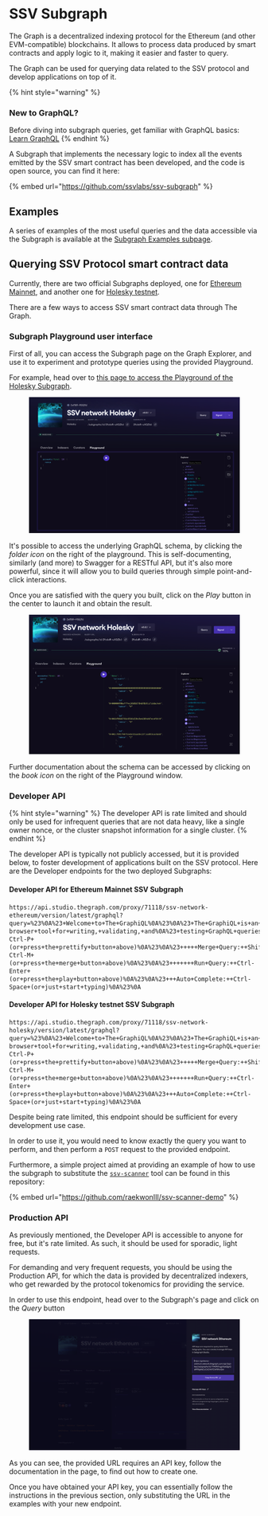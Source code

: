 # SSV Subgraph

The Graph is a decentralized indexing protocol for the Ethereum (and other EVM-compatible) blockchains. It allows to process data produced by smart contracts and apply logic to it, making it easier and faster to query.

The Graph can be used for querying data related to the SSV protocol and develop applications on top of it.

{% hint style="warning" %}
### New to GraphQL?

Before diving into subgraph queries, get familiar with GraphQL basics: [Learn GraphQL](https://graphql.org/learn/)
{% endhint %}

A Subgraph that implements the necessary logic to index all the events emitted by the SSV smart contract has been developed, and the code is open source, you can find it here:

{% embed url="https://github.com/ssvlabs/ssv-subgraph" %}

## Examples

A series of examples of the most useful queries and the data accessible via the Subgraph is available at the [Subgraph Examples subpage](subgraph-examples.md).

## Querying SSV Protocol smart contract data

Currently, there are two official Subgraphs deployed, one for [Ethereum Mainnet](https://thegraph.com/explorer/subgraphs/7V45fKPugp9psQjgrGsfif98gWzCyC6ChN7CW98VyQnr?view=Playground\&chain=arbitrum-one), and another one for [Holesky testnet](https://thegraph.com/explorer/subgraphs/2fc6xRiZ2PaPYE2fBRZ1fB1SFS3PojvCXB8fFguXQZk6?view=Overview\&chain=arbitrum-one).

There are a few ways to access SSV smart contract data through The Graph.

### Subgraph Playground user interface

First of all, you can access the Subgraph page on the Graph Explorer, and use it to experiment and prototype queries using the provided Playground.

For example, head over to [this page to access the Playground of the Holesky Subgraph](https://thegraph.com/explorer/subgraphs/2fc6xRiZ2PaPYE2fBRZ1fB1SFS3PojvCXB8fFguXQZk6?view=Playground\&chain=arbitrum-one).

<figure><img src="../../../.gitbook/assets/Screenshot 2024-04-23 at 17.14.20.png" alt=""><figcaption></figcaption></figure>

It's possible to access the underlying GraphQL schema, by clicking the _folder icon_ on the right of the playground. This is self-documenting, similarly (and more) to Swagger for a RESTful API, but it's also more powerful, since it will allow you to build queries through simple point-and-click interactions.

Once you are satisfied with the query you built, click on the _Play_ button in the center to launch it and obtain the result.

<figure><img src="../../../.gitbook/assets/Screenshot 2024-04-23 at 17.17.33.png" alt=""><figcaption></figcaption></figure>

Further documentation about the schema can be accessed by clicking on the _book icon_ on the right of the Playground window.

### Developer API

{% hint style="warning" %}
The developer API is rate limited and should only be used for infrequent queries that are not data heavy, like a single owner nonce, or the cluster snapshot information for a single cluster.
{% endhint %}

The developer API is typically not publicly accessed, but it is provided below, to foster development of applications built on the SSV protocol. Here are the Developer endpoints for the two deployed Subgraphs:

#### Developer API for Ethereum Mainnet SSV Subgraph

```
https://api.studio.thegraph.com/proxy/71118/ssv-network-ethereum/version/latest/graphql?query=%23%0A%23+Welcome+to+The+GraphiQL%0A%23%0A%23+The+GraphiQL+is+an+in-browser+tool+for+writing,+validating,+and%0A%23+testing+GraphQL+queries.%0A%23%0A%23+Type+queries+into+this+side+of+the+screen,+and+you+will+see+intelligent%0A%23+typeaheads+aware+of+the+current+GraphQL+type+schema+and+live+syntax+and%0A%23+validation+errors+highlighted+within+the+text.%0A%23%0A%23+GraphQL+queries+typically+start+with+a+%22%7B%22+character.+Lines+that+start%0A%23+with+a+%23+are+ignored.%0A%23%0A%23+An+example+GraphQL+query+might+look+like:%0A%23%0A%23+++++%7B%0A%23+++++++field(arg:+%22value%22)+%7B%0A%23+++++++++subField%0A%23+++++++%7D%0A%23+++++%7D%0A%23%0A%23+Keyboard+shortcuts:%0A%23%0A%23++Prettify+Query:++Shift-Ctrl-P+(or+press+the+prettify+button+above)%0A%23%0A%23+++++Merge+Query:++Shift-Ctrl-M+(or+press+the+merge+button+above)%0A%23%0A%23+++++++Run+Query:++Ctrl-Enter+(or+press+the+play+button+above)%0A%23%0A%23+++Auto+Complete:++Ctrl-Space+(or+just+start+typing)%0A%23%0A
```

#### Developer API for Holesky testnet SSV Subgraph

```
https://api.studio.thegraph.com/proxy/71118/ssv-network-holesky/version/latest/graphql?query=%23%0A%23+Welcome+to+The+GraphiQL%0A%23%0A%23+The+GraphiQL+is+an+in-browser+tool+for+writing,+validating,+and%0A%23+testing+GraphQL+queries.%0A%23%0A%23+Type+queries+into+this+side+of+the+screen,+and+you+will+see+intelligent%0A%23+typeaheads+aware+of+the+current+GraphQL+type+schema+and+live+syntax+and%0A%23+validation+errors+highlighted+within+the+text.%0A%23%0A%23+GraphQL+queries+typically+start+with+a+%22%7B%22+character.+Lines+that+start%0A%23+with+a+%23+are+ignored.%0A%23%0A%23+An+example+GraphQL+query+might+look+like:%0A%23%0A%23+++++%7B%0A%23+++++++field(arg:+%22value%22)+%7B%0A%23+++++++++subField%0A%23+++++++%7D%0A%23+++++%7D%0A%23%0A%23+Keyboard+shortcuts:%0A%23%0A%23++Prettify+Query:++Shift-Ctrl-P+(or+press+the+prettify+button+above)%0A%23%0A%23+++++Merge+Query:++Shift-Ctrl-M+(or+press+the+merge+button+above)%0A%23%0A%23+++++++Run+Query:++Ctrl-Enter+(or+press+the+play+button+above)%0A%23%0A%23+++Auto+Complete:++Ctrl-Space+(or+just+start+typing)%0A%23%0A
```

Despite being rate limited, this endpoint should be sufficient for every development use case.

In order to use it, you would need to know exactly the query you want to perform, and then perform a `POST` request to the provided endpoint.

Furthermore, a simple project aimed at providing an example of how to use the subgraph to substitute the [`ssv-scanner`](../../../validator-user-guides/tools/ssv-scanner-cli.md) tool can be found in this repository:

{% embed url="https://github.com/raekwonIII/ssv-scanner-demo" %}

### Production API

As previously mentioned, the Developer API is accessible to anyone for free, but it's rate limited. As such, it should be used for sporadic, light requests.

For demanding and very frequent requests, you should be using the Production API, for which the data is provided by decentralized indexers, who get rewarded by the protocol tokenomics for providing the service.

In order to use this endpoint, head over to the Subgraph's page and click on the _Query_ button

<figure><img src="../../../.gitbook/assets/Screenshot 2024-04-24 at 11.06.24.png" alt=""><figcaption></figcaption></figure>

As you can see, the provided URL requires an API key, follow the documentation in the page, to find out how to create one.

Once you have obtained your API key, you can essentially follow the instructions in the previous section, only substituting the URL in the examples with your new endpoint.
